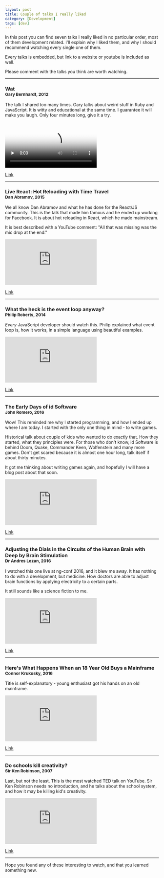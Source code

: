 ```yaml
---
layout: post
title: Couple of talks I really liked
category: [Development]
tags: [dev]
---
```


In this post you can find seven talks I really liked in no particular order, most of them development related. I'll explain why I liked them, and why I should recommend watching every single one of them.

Every talks is embedded, but link to a website or youtube is included as well.

Please comment with the talks you think are worth watching.

<!--more-->

---

### Wat <br><small>Gary Bernhardt, 2012</small>

The talk I shared too many times. Gary talks about weird stuff in Ruby and JavaScript.
It is witty and educational at the same time. I guarantee it will make you laugh.
Only four minutes long, give it a try.

<video poster="/public/img/wat.png" preload="none" controls>
<source src="/public/videos/wat.mov">
</video>

[Link](https://www.destroyallsoftware.com/talks/wat)

---

### Live React: Hot Reloading with Time Travel <br><small>Dan Abramov, 2015</small>

We all know Dan Abramov and what he has done for the React/JS community.
This is the talk that made him famous and he ended up working for Facebook.
It is about hot reloading in React, which he made mainstream.

It is best described with a YouTube comment: "All that was missing was the mic drop at the end.﻿"

<div class="AspectRatioVideo">
<iframe src="https://www.youtube.com/embed/xsSnOQynTHs?rel=0?ecver=2" frameborder="0" allowfullscreen>
</iframe>
</div>

[Link](https://www.youtube.com/watch?v=xsSnOQynTHs)

---

### What the heck is the event loop anyway? <br><small>Philip Roberts, 2014</small>

*Every* JavaScript developer should watch this. Philip explained what event loop is, how it works, in a simple language using beautiful examples.

<div class="AspectRatioVideo">
<iframe src="https://www.youtube.com/embed/8aGhZQkoFbQ?rel=0?ecver=2" frameborder="0" allowfullscreen>
</iframe>
</div>

[Link](https://www.youtube.com/watch?v=8aGhZQkoFbQ)

---

### The Early Days of id Software<br><small>John Romero, 2016</small>

Wow! This reminded me why I started programming, and how I ended up where I am today.
I started with the only one thing in mind - to write games.

Historical talk about couple of kids who wanted to do exactly that.
How they started, what they principles were. For those who don't know, id Software is behind
Doom, Quake, Commander Keen, Wolfenstein and many more games.
Don't get scared because it is almost one hour long, talk itself if about thirty minutes.

It got me thinking about writing games again,
and hopefully I will have a blog post about that soon.

<div class="AspectRatioVideo">
<iframe src="https://www.youtube.com/embed/E2MIpi8pIvY?rel=0?ecver=2" frameborder="0" allowfullscreen>
</iframe>
</div>

[Link](https://www.youtube.com/watch?v=E2MIpi8pIvY)

---

### Adjusting the Dials in the Circuits of the Human Brain with Deep by Brain Stimulation<br> <small>Dr Andres Lozan, 2016</small>

I watched this one live at ng-conf 2016, and it blew me away.
It has nothing to do with a development, but medicine.
How doctors are able to adjust brain functions by applying electricity to a certain parts.

It still sounds like a science fiction to me.

<div class="AspectRatioVideo">
<iframe src="https://www.youtube.com/embed/IEMLGrKJeK0?rel=0?ecver=2" frameborder="0" allowfullscreen>
</iframe>
</div>

[Link](https://www.youtube.com/watch?v=IEMLGrKJeK0)

---

### Here's What Happens When an 18 Year Old Buys a Mainframe <br><small>Connor Krukosky, 2016</small>

Title is self-explanatory - young enthusiast got his hands on an old mainframe.

<div class="AspectRatioVideo">
<iframe src="https://www.youtube.com/embed/45X4VP8CGtk?rel=0?ecver=2" frameborder="0" allowfullscreen>
</iframe>
</div>

[Link](https://www.youtube.com/watch?v=45X4VP8CGtk)

---

### Do schools kill creativity?<br><small>Sir Ken Robinson, 2007</small>

Last, but not the least. This is the most watched TED talk on YouTube.
Sir Ken Robinson needs no introduction, and he talks about the school system,
and how it may be killing kid's creativity.

<div class="AspectRatioVideo">
<iframe src="https://www.youtube.com/embed/iG9CE55wbtY?rel=0?ecver=2" frameborder="0" allowfullscreen>
</iframe>
</div>

[Link](https://www.youtube.com/watch?v=iG9CE55wbtY)

---

Hope you found any of these interesting to watch, and that you learned something new.
